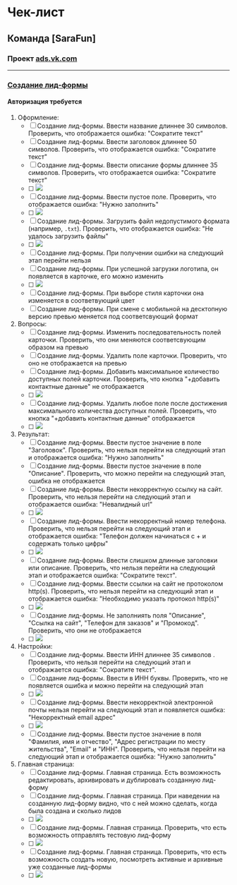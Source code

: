 # Чек-лист
## Команда [SaraFun]
### Проект [ads.vk.com](https://ads.vk.com)

---

### [Создание лид-формы](https://ads.vk.com/hq/leadads/leadforms)
#### Авторизация требуется
1. Оформление:
    * [ ] Создание лид-формы. Ввести название длиннее 30 символов. Проверить, что отображается ошибка: "Сократите текст"
    * [ ] Создание лид-формы. Ввести заголовок длиннее 50 символов. Проверить, что отображается ошибка: "Сократите текст"
    * [ ] Создание лид-формы. Ввести описание формы длиннее 35 символов. Проверить, что отображается ошибка: "Сократите текст"
    * [ ] <img src="images/long_string.png"/>
    * [ ] Создание лид-формы. Ввести пустое поле. Проверить, что отображается ошибка: "Нужно заполнить"
    * [ ] <img src="images/empty_string.png"/>
    * [ ] Создание лид-формы. Загрузить файл недопустимого формата (например, `.txt`). Проверить, что отображается ошибка: "Не удалось загрузить файлы"
    * [ ] <img src="images/upload_err.png"/>
    * [ ] Создание лид-формы. При получении ошибки на следующий этап перейти нельзя
    * [ ] Создание лид-формы. При успешной загрузки логотипа, он появляется в карточке, его можно изменить
    * [ ] <img src="images/change_photo.png"/>
    * [ ] Создание лид-формы. При выборе стиля карточки она изменяется в соответвующий цвет
    * [ ] Создание лид-формы. При смене с мобильной на десктопную версию превью меняется под соответсвующий формат

2. Вопросы:
    * [ ] Создание лид-формы. Изменить последовательность полей карточки. Проверить, что они меняются соответсвующим образом на превью
    * [ ] Создание лид-формы. Удалить поле карточки. Проверить, что оно не отображается на превью
    * [ ] Создание лид-формы. Добавить максимальное количество доступных полей карточки. Проверить, что кнопка "+добавить контактные данные" не отображается    
    * [ ] <img src="images/max_info.png"/>
    * [ ] Создание лид-формы. Удалить любое поле после достижения максимального количества доступных полей. Проверить, что кнопка "+добавить контактные данные" отображается
    * [ ] <img src="images/premax_info.png"/>

3. Результат:
   * [ ] Создание лид-формы. Ввести пустое значение в поле "Заголовок". Проверить, что нельзя перейти на следующий этап и отображается ошибка: "Нужно заполнить"
   * [ ] Создание лид-формы. Ввести пустое значение в поле "Описание". Проверить, что можно перейти на следующий этап, ошибка не отображается
   * [ ] Создание лид-формы. Ввести некорректную ссылку на сайт. Проверить, что нельзя перейти на следующий этап и отображается ошибка: "Невалидный url"
   * [ ] <img src="images/invalid_url.png"/>
   * [ ] Создание лид-формы. Ввести некорректный номер телефона. Проверить, что нельзя перейти на следующий этап и отображается ошибка: "Телефон должен начинаться с + и содержать только цифры"
   * [ ] <img src="images/invalid_number.png"/>
   * [ ] Создание лид-формы. Ввести слишком длинные заголовки или описание. Проверить, что нельзя перейти на следующий этап и отображается ошибка: "Сократите текст".
   * [ ] Создание лид-формы. Ввести ссылки на сайт не протоколом http(s). Проверить, что нельзя перейти на следующий этап и отображается ошибка: "Необходимо указать протокол http(s)"
   * [ ] <img src="images/https_only.png"/>
   * [ ] Создание лид-формы. Не заполниять поля "Описание", "Ссылка на сайт", "Телефон для заказов" и "Промокод". Проверить, что они не отображается
   * [ ] <img src="images/empty_fields.png"/>

4. Настройки:
   * [ ] Создание лид-формы. Ввести ИНН длиннее 35 символов . Проверить, что нельзя перейти на следующий этап и отображается ошибка: "Сократите текст".
   * [ ] Создание лид-формы. Ввести в ИНН буквы. Проверить, что не появляется ошибка и можно перейти на следующий этап
   * [ ] <img src="images/incorrect_inn.png"/>
   * [ ] Создание лид-формы. Ввести некорректной электронной почты нельзя перейти на следующий этап и появляется ошибка: "Некорректный email адрес"
   * [ ] <img src="images/incorrect_email.png"/>
   * [ ] Создание лид-формы. Ввести пустое значение в поля "Фамилия, имя и отчество", "Адрес регистрации по месту жительства", "Email" и "ИНН". Проверить, что нельзя перейти на следующий этап и отображается ошибка: "Нужно заполнить"

5. Главная страница:
   * [ ] Создание лид-формы. Главная страница. Есть возможность редактировать, архивировать и дублировать созданную лид-форму
   * [ ] Создание лид-формы. Главная страница. При наведении на созданную лид-форму видно, что с ней можно сделать, когда была создана и сколько лидов
   * [ ] <img src="images/edit_form.png"/>
   * [ ] Создание лид-формы. Главная страница. Проверить, что есть возможность отправлять тестовую лид-форму
   * [ ] <img src="images/test_lid.png"/>
   * [ ] Создание лид-формы. Главная страница. Проверить, что есть возможность создать новую, посмотреть активные и архивные уже созданные лид-формы
   * [ ] <img src="images/all_lid.png"/>
